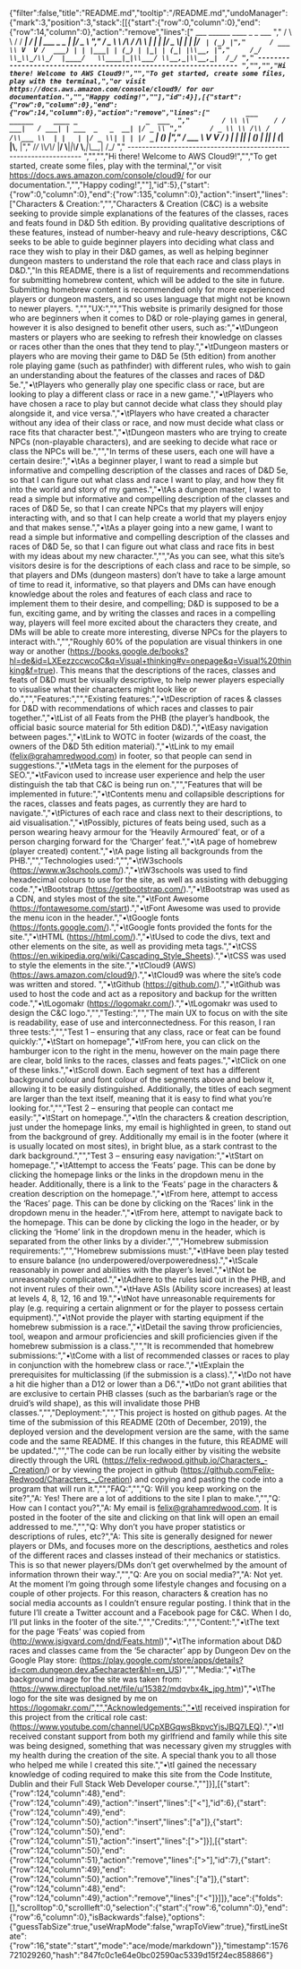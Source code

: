 {"filter":false,"title":"README.md","tooltip":"/README.md","undoManager":{"mark":3,"position":3,"stack":[[{"start":{"row":0,"column":0},"end":{"row":14,"column":0},"action":"remove","lines":["         ___        ______     ____ _                 _  ___  ","        / \\ \\      / / ___|   / ___| | ___  _   _  __| |/ _ \\ ","       / _ \\ \\ /\\ / /\\___ \\  | |   | |/ _ \\| | | |/ _` | (_) |","      / ___ \\ V  V /  ___) | | |___| | (_) | |_| | (_| |\\__, |","     /_/   \\_\\_/\\_/  |____/   \\____|_|\\___/ \\__,_|\\__,_|  /_/ "," ----------------------------------------------------------------- ","","","Hi there! Welcome to AWS Cloud9!","","To get started, create some files, play with the terminal,","or visit https://docs.aws.amazon.com/console/cloud9/ for our documentation.","","Happy coding!",""],"id":4}],[{"start":{"row":0,"column":0},"end":{"row":14,"column":0},"action":"remove","lines":["         ___        ______     ____ _                 _  ___  ","        / \\ \\      / / ___|   / ___| | ___  _   _  __| |/ _ \\ ","       / _ \\ \\ /\\ / /\\___ \\  | |   | |/ _ \\| | | |/ _` | (_) |","      / ___ \\ V  V /  ___) | | |___| | (_) | |_| | (_| |\\__, |","     /_/   \\_\\_/\\_/  |____/   \\____|_|\\___/ \\__,_|\\__,_|  /_/ "," ----------------------------------------------------------------- ","","","Hi there! Welcome to AWS Cloud9!","","To get started, create some files, play with the terminal,","or visit https://docs.aws.amazon.com/console/cloud9/ for our documentation.","","Happy coding!",""],"id":5},{"start":{"row":0,"column":0},"end":{"row":135,"column":0},"action":"insert","lines":["Characters & Creation:","","Characters & Creation (C&C) is a website seeking to provide simple explanations of the features of the classes, races and feats found in D&D 5th edition. By providing qualitative descriptions of these features, instead of number-heavy and rule-heavy descriptions, C&C seeks to be able to guide beginner players into deciding what class and race they wish to play in their D&D games, as well as helping beginner dungeon masters to understand the role that each race and class plays in D&D.","In this README, there is a list of requirements and recommendations for submitting homebrew content, which will be added to the site in future. Submitting homebrew content is recommended only for more experienced players or dungeon masters, and so uses language that might not be known to newer players. ","","UX:","","This website is primarily designed for those who are beginners when it comes to D&D or role-playing games in general, however it is also designed to benefit other users, such as:","•\tDungeon masters or players who are seeking to refresh their knowledge on classes or races other than the ones that they tend to play.","•\tDungeon masters or players who are moving their game to D&D 5e (5th edition) from another role playing game (such as pathfinder) with different rules, who wish to gain an understanding about the features of the classes and races of D&D 5e.","•\tPlayers who generally play one specific class or race, but are looking to play a different class or race in a new game.","•\tPlayers who have chosen a race to play but cannot decide what class they should play alongside it, and vice versa.","•\tPlayers who have created a character without any idea of their class or race, and now must decide what class or race fits that character best.","•\tDungeon masters who are trying to create NPCs (non-playable characters), and are seeking to decide what race or class the NPCs will be.","","In terms of these users, each one will have a certain desire:","•\tAs a beginner player, I want to read a simple but informative and compelling description of the classes and races of D&D 5e, so that I can figure out what class and race I want to play, and how they fit into the world and story of my games.","•\tAs a dungeon master, I want to read a simple but informative and compelling description of the classes and races of D&D 5e, so that I can create NPCs that my players will enjoy interacting with, and so that I can help create a world that my players enjoy and that makes sense.","•\tAs a player going into a new game, I want to read a simple but informative and compelling description of the classes and races of D&D 5e, so that I can figure out what class and race fits in best with my ideas about my new character.","","As you can see, what this site’s visitors desire is for the descriptions of each class and race to be simple, so that players and DMs (dungeon masters) don’t have to take a large amount of time to read it, informative, so that players and DMs can have enough knowledge about the roles and features of each class and race to implement them to their desire, and compelling; D&D is supposed to be a fun, exciting game, and by writing the classes and races in a compelling way, players will feel more excited about the characters they create, and DMs will be able to create more interesting, diverse NPCs for the players to interact with.","","Roughly 60% of the population are visual thinkers in one way or another (https://books.google.de/books?hl=de&id=LXEezzccwcoC&q=Visual+thinking#v=onepage&q=Visual%20thinking&f=true). This means that the descriptions of the races, classes and feats of D&D must be visually descriptive, to help newer players especially to visualise what their characters might look like or do.","","Features:","","Existing features:","•\tDescription of races & classes for D&D with recommendations of which races and classes to pair together.","•\tList of all Feats from the PHB (the player’s handbook, the official basic source material for 5th edition D&D).","•\tEasy navigation between pages.","•\tLink to WOTC in footer (wizards of the coast, the owners of the D&D 5th edition material).","•\tLink to my email (felix@grahamredwood.com) in footer, so that people can send in suggestions.","•\tMeta tags in the <head> element for the purposes of SEO.","•\tFavicon used to increase user experience and help the user distinguish the tab that C&C is being run on.","","Features that will be implemented in future:","•\tContents menu and collapsible descriptions for the races, classes and feats pages, as currently they are hard to navigate.","•\tPictures of each race and class next to their descriptions, to aid visualisation.","•\tPossibly, pictures of feats being used, such as a person wearing heavy armour for the ‘Heavily Armoured’ feat, or of a person charging forward for the ‘Charger’ feat.","•\tA page of homebrew (player created) content.","•\tA page listing all backgrounds from the PHB.","","Technologies used:","","•\tW3schools (https://www.w3schools.com/).","•\tW3schools was used to find hexadecimal colours to use for the site, as well as assisting with debugging code.","•\tBootstrap (https://getbootstrap.com/).","•\tBootstrap was used as a CDN, and styles most of the site.","•\tFont Awesome (https://fontawesome.com/start).","•\tFont Awesome was used to provide the menu icon in the header.","•\tGoogle fonts (https://fonts.google.com/).","•\tGoogle fonts provided the fonts for the site.","•\tHTML (https://html.com/).","•\tUsed to code the divs, text and other elements on the site, as well as providing meta tags.","•\tCSS (https://en.wikipedia.org/wiki/Cascading_Style_Sheets).","•\tCSS was used to style the elements in the site.","•\tCloud9 (AWS) (https://aws.amazon.com/cloud9/).","•\tCloud9 was where the site’s code was written and stored. ","•\tGithub (https://github.com/).","•\tGithub was used to host the code and act as a repository and backup for the written code.","•\tLogomakr (https://logomakr.com/).","•\tLogomakr was used to design the C&C logo.","","Testing:","","The main UX to focus on with the site is readability, ease of use and interconnectedness. For this reason, I ran three tests:","","Test 1 – ensuring that any class, race or feat can be found quickly:","•\tStart on homepage","•\tFrom here, you can click on the hamburger icon to the right in the menu, however on the main page there are clear, bold links to the races, classes and feats pages.","•\tClick on one of these links.","•\tScroll down. Each segment of text has a different background colour and font colour of the segments above and below it, allowing it to be easily distinguished. Additionally, the titles of each segment are larger than the text itself, meaning that it is easy to find what you’re looking for.","","Test 2 – ensuring that people can contact me easily:","•\tStart on homepage.","•\tIn the characters & creation description, just under the homepage links, my email is highlighted in green, to stand out from the background of grey. Additionally my email is in the footer (where it is usually located on most sites), in bright blue, as a stark contrast to the dark background.","","Test 3 – ensuring easy navigation:","•\tStart on homepage.","•\tAttempt to access the ‘Feats’ page. This can be done by clicking the homepage links or the links in the dropdown menu in the header. Additionally, there is a link to the ‘Feats’ page in the characters & creation description on the homepage.","•\tFrom here, attempt to access the ‘Races’ page. This can be done by clicking on the ‘Races’ link in the dropdown menu in the header.","•\tFrom here, attempt to navigate back to the homepage. This can be done by clicking the logo in the header, or by clicking the ‘Home’ link in the dropdown menu in the header, which is separated from the other links by a divider.","","Homebrew submission requirements:","","Homebrew submissions must:","•\tHave been play tested to ensure balance (no underpowered/overpoweredness).","•\tScale reasonably in power and abilities with the player’s level.","•\tNot be unreasonably complicated.","•\tAdhere to the rules laid out in the PHB, and not invent rules of their own.","•\tHave ASIs (Ability score increases) at least at levels 4, 8, 12, 16 and 19.","•\tNot have unreasonable requirements for play (e.g. requiring a certain alignment or for the player to possess certain equipment).","•\tNot provide the player with starting equipment if the homebrew submission is a race.","•\tDetail the saving throw proficiencies, tool, weapon and armour proficiencies and skill proficiencies given if the homebrew submission is a class.","","It is recommended that homebrew submissions:","•\tCome with a list of recommended classes or races to play in conjunction with the homebrew class or race.","•\tExplain the prerequisites for multiclassing (if the submission is a class).","•\tDo not have a hit die higher than a D12 or lower than a D6.","•\tDo not grant abilities that are exclusive to certain PHB classes (such as the barbarian’s rage or the druid’s wild shape), as this will invalidate those PHB classes.","","Deployment:","","This project is hosted on github pages. At the time of the submission of this README (20th of December, 2019), the deployed version and the development version are the same, with the same code and the same README. If this changes in the future, this README will be updated.","","The code can be run locally either by visiting the website directly through the URL (https://felix-redwood.github.io/Characters_-_Creation/) or by viewing the project in github (https://github.com/Felix-Redwood/Characters_-_Creation) and copying and pasting the code into a program that will run it.","","FAQ:","","Q: Will you keep working on the site?","A: Yes! There are a lot of additions to the site I plan to make.","","Q: How can I contact you?","A: My email is felix@grahamredwood.com. It is posted in the footer of the site and clicking on that link will open an email addressed to me.","","Q: Why don’t you have proper statistics or descriptions of rules, etc?","A: This site is generally designed for newer players or DMs, and focuses more on the descriptions, aesthetics and roles of the different races and classes instead of their mechanics or statistics. This is so that newer players/DMs don’t get overwhelmed by the amount of information thrown their way.","","Q: Are you on social media?","A: Not yet. At the moment I’m going through some lifestyle changes and focusing on a couple of other projects. For this reason, characters & creation has no social media accounts as I couldn’t ensure regular posting. I think that in the future I’ll create a Twitter account and a Facebook page for C&C. When I do, I’ll put links in the footer of the site.","","Credits:","","Content:","•\tThe text for the page ‘Feats’ was copied from (http://www.jsigvard.com/dnd/Feats.html)","•\tThe information about D&D races and classes came from the ‘5e character’ app by Dungeon Dev on the Google Play store: (https://play.google.com/store/apps/details?id=com.dungeon.dev.a5echaracter&hl=en_US)","","Media:","•\tThe background image for the site was taken from: (https://www.directupload.net/file/u/15382/mdqvbx4k_jpg.htm)","•\tThe logo for the site was designed by me on https://logomakr.com/","","Acknowledgements:","•\tI received inspiration for this project from the critical role cast: (https://www.youtube.com/channel/UCpXBGqwsBkpvcYjsJBQ7LEQ).","•\tI received constant support from both my girlfriend and family while this site was being designed, something that was necessary given my struggles with my health during the creation of the site. A special thank you to all those who helped me while I created this site.","•\tI gained the necessary knowledge of coding required to make this site from the Code Institute, Dublin and their Full Stack Web Developer course.",""]}],[{"start":{"row":124,"column":48},"end":{"row":124,"column":49},"action":"insert","lines":["<"],"id":6},{"start":{"row":124,"column":49},"end":{"row":124,"column":50},"action":"insert","lines":["a"]},{"start":{"row":124,"column":50},"end":{"row":124,"column":51},"action":"insert","lines":[">"]}],[{"start":{"row":124,"column":50},"end":{"row":124,"column":51},"action":"remove","lines":[">"],"id":7},{"start":{"row":124,"column":49},"end":{"row":124,"column":50},"action":"remove","lines":["a"]},{"start":{"row":124,"column":48},"end":{"row":124,"column":49},"action":"remove","lines":["<"]}]]},"ace":{"folds":[],"scrolltop":0,"scrollleft":0,"selection":{"start":{"row":6,"column":0},"end":{"row":6,"column":0},"isBackwards":false},"options":{"guessTabSize":true,"useWrapMode":false,"wrapToView":true},"firstLineState":{"row":16,"state":"start","mode":"ace/mode/markdown"}},"timestamp":1576721029260,"hash":"847fc0c1e64e0bc02590ac5339d15f24ec858866"}